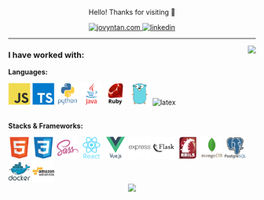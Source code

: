 <div align="center">

Hello! Thanks for visiting 🌱 

<a href="https://www.jovyntan.com">
    <img src="https://raw.githubusercontent.com/FortAwesome/Font-Awesome/master/svgs/solid/house-user.svg" width="25px" alt="jovyntan.com" />
</a>
<a href="https://www.linkedin.com">
    <img src="https://raw.githubusercontent.com/twbs/icons/main/icons/linkedin.svg" width="25px" alt="linkedin" />
</a>

</div>

<hr />

<a href="https://github.com/jovyntls/cheatsheets">
<img src="https://github-readme-stats.vercel.app/api/pin/?username=jovyntls&repo=cheatsheets" align="right"/>
</a>

### I have worked with:

**Languages:**

<span>
<img src="https://raw.githubusercontent.com/devicons/devicon/master/icons/javascript/javascript-original.svg" width="45px" alt="javascript" />
<img src="https://raw.githubusercontent.com/devicons/devicon/master/icons/typescript/typescript-original.svg" width="45px" alt="typescript" />
<img src="https://raw.githubusercontent.com/devicons/devicon/master/icons/python/python-original-wordmark.svg" width="45px" alt="python" />
<img src="https://raw.githubusercontent.com/devicons/devicon/master/icons/java/java-original-wordmark.svg" width="45px" alt="java" />
<img src="https://raw.githubusercontent.com/devicons/devicon/master/icons/ruby/ruby-original-wordmark.svg" width="45px" alt="ruby" />
<img src="https://raw.githubusercontent.com/devicons/devicon/master/icons/go/go-original.svg" width="45px" alt="go" />
<img src="https://upload.wikimedia.org/wikipedia/commons/9/92/LaTeX_logo.svg" height="35px" alt="latex" />
</span>

<br />
<br />

**Stacks & Frameworks:**

<span>
<img src="https://raw.githubusercontent.com/devicons/devicon/master/icons/html5/html5-original.svg" width="45px" alt="html5" />
<img src="https://raw.githubusercontent.com/devicons/devicon/master/icons/css3/css3-original.svg" width="45px" alt="css3" />
<img src="https://raw.githubusercontent.com/devicons/devicon/master/icons/sass/sass-original.svg" width="45px" alt="sass" />
<img src="https://raw.githubusercontent.com/devicons/devicon/master/icons/react/react-original-wordmark.svg" width="45px" alt="react" />
<img src="https://raw.githubusercontent.com/devicons/devicon/master/icons/vuejs/vuejs-original-wordmark.svg" width="45px" alt="vuejs" />
<img src="https://raw.githubusercontent.com/devicons/devicon/master/icons/express/express-original-wordmark.svg" width="45px" alt="expressjs" />
<img src="https://raw.githubusercontent.com/devicons/devicon/master/icons/flask/flask-original-wordmark.svg" width="45px" alt="flask" />
<img src="https://raw.githubusercontent.com/devicons/devicon/master/icons/rails/rails-original-wordmark.svg" width="45px" alt="rails" />
<img src="https://raw.githubusercontent.com/devicons/devicon/master/icons/mongodb/mongodb-original-wordmark.svg" width="45px" alt="mongodb" />
<img src="https://raw.githubusercontent.com/devicons/devicon/master/icons/postgresql/postgresql-original-wordmark.svg" width="45px" alt="postgresql" />
<img src="https://raw.githubusercontent.com/devicons/devicon/master/icons/docker/docker-original-wordmark.svg" width="45px" alt="docker" />
<img src="https://raw.githubusercontent.com/devicons/devicon/master/icons/amazonwebservices/amazonwebservices-original-wordmark.svg" width="45px" alt="amazonwebservices" />
</span>

<div align="center">
<img src="https://cr-skills-chart-widget.azurewebsites.net/api/api?username=jovyntls&branding=false&padding=10" width="70%" />
</div>
